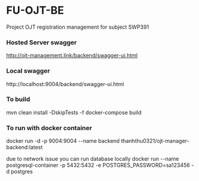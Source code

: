# FU-OJT-BE
Project OJT registration management for subject SWP391

### Hosted Server swagger
http://ojt-management.link/backend/swagger-ui.html

### Local swagger
http://localhost:9004/backend/swagger-ui.html

### To build
mvn clean install -DskipTests -f
docker-compose build

### To run with docker container
docker run -d -p 9004:9004 --name backend thanhthu0321/ojt-manager-backend:latest

due to network issue you can run database locally
docker run --name postgresql-container -p 5432:5432 -e POSTGRES_PASSWORD=sa123456 -d postgres
